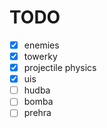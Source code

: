 # TODO
- [x] enemies
- [x] towerky
- [x] projectile physics
- [x] uis
- [ ] hudba
- [ ] bomba
- [ ] prehra

